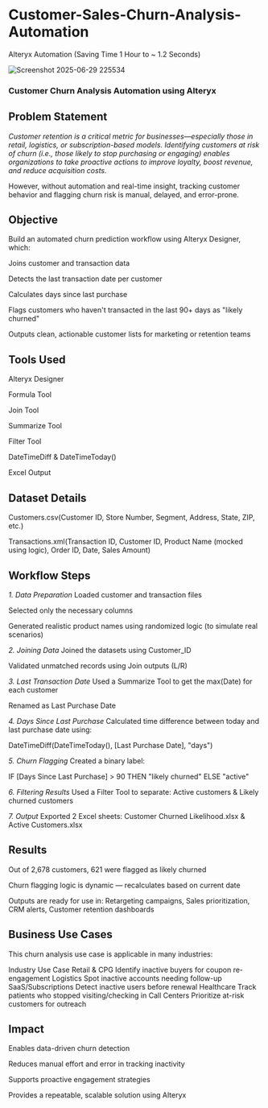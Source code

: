 # Customer-Sales-Churn-Analysis-Automation
Alteryx Automation (Saving Time 1 Hour to ~ 1.2 Seconds)

![Screenshot 2025-06-29 225534](https://github.com/user-attachments/assets/bff1e4e3-3f1e-45f0-87e4-1e9d2c244305)

### Customer Churn Analysis Automation using Alteryx

## Problem Statement

*Customer retention is a critical metric for businesses—especially those in retail, logistics, or subscription-based models. Identifying customers at risk of churn (i.e., those likely to stop purchasing or engaging) enables organizations to take proactive actions to improve loyalty, boost revenue, and reduce acquisition costs.*

However, without automation and real-time insight, tracking customer behavior and flagging churn risk is manual, delayed, and error-prone.

## Objective
Build an automated churn prediction workflow using Alteryx Designer, which:

Joins customer and transaction data

Detects the last transaction date per customer

Calculates days since last purchase

Flags customers who haven't transacted in the last 90+ days as "likely churned"

Outputs clean, actionable customer lists for marketing or retention teams

## Tools Used
Alteryx Designer

Formula Tool

Join Tool

Summarize Tool

Filter Tool

DateTimeDiff & DateTimeToday()

Excel Output

## Dataset Details
Customers.csv(Customer ID, Store Number, Segment, Address, State, ZIP, etc.)

Transactions.xml(Transaction ID, Customer ID, Product Name (mocked using logic), Order ID, Date, Sales Amount)

## Workflow Steps
*1. Data Preparation*
Loaded customer and transaction files

Selected only the necessary columns

Generated realistic product names using randomized logic (to simulate real scenarios)

*2. Joining Data*
Joined the datasets using Customer_ID

Validated unmatched records using Join outputs (L/R)

*3. Last Transaction Date*
Used a Summarize Tool to get the max(Date) for each customer

Renamed as Last Purchase Date

*4. Days Since Last Purchase*
Calculated time difference between today and last purchase date using:

DateTimeDiff(DateTimeToday(), [Last Purchase Date], "days")

*5. Churn Flagging*
Created a binary label:

IF [Days Since Last Purchase] > 90 THEN "likely churned"
ELSE "active"

*6. Filtering Results*
Used a Filter Tool to separate: Active customers & Likely churned customers

*7. Output*
Exported 2 Excel sheets: Customer Churned Likelihood.xlsx & Active Customers.xlsx

## Results
Out of 2,678 customers, 621 were flagged as likely churned

Churn flagging logic is dynamic — recalculates based on current date

Outputs are ready for use in: Retargeting campaigns, Sales prioritization, CRM alerts, Customer retention dashboards

## Business Use Cases
This churn analysis use case is applicable in many industries:

Industry Use Case
Retail & CPG Identify inactive buyers for coupon re-engagement
Logistics	Spot inactive accounts needing follow-up
SaaS/Subscriptions Detect inactive users before renewal
Healthcare Track patients who stopped visiting/checking in
Call Centers Prioritize at-risk customers for outreach

## Impact
Enables data-driven churn detection

Reduces manual effort and error in tracking inactivity

Supports proactive engagement strategies

Provides a repeatable, scalable solution using Alteryx

